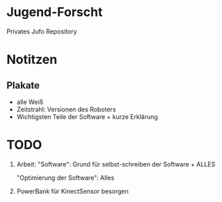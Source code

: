 # Jugend-Forscht
Privates Jufo Repository

# Notitzen
## Plakate
 - alle Weiß <br>
 - Zeitstrahl: Versionen des Roboters <br>
 - Wichtigsten Teile der Software + kurze Erklärung <br>

# TODO
1. Arbeit:
	"Software":
		Grund für selbst-schreiben der Software + ALLES

	"Optimierung der Software":
		Alles

2. PowerBank für KinectSensor besorgen